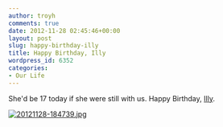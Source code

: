 ```yaml
---
author: troyh
comments: true
date: 2012-11-28 02:45:46+00:00
layout: post
slug: happy-birthday-illy
title: Happy Birthday, Illy
wordpress_id: 6352
categories:
- Our Life
---
```


She'd be 17 today if she were still with us. Happy Birthday, [Illy](http://troyandgay.com/2010/12/22/illy-1995-2010/).
  
  
[![20121128-184739.jpg](http://troyandgay.files.wordpress.com/2012/11/20121128-184739.jpg)](http://troyandgay.files.wordpress.com/2012/11/20121128-184739.jpg)
